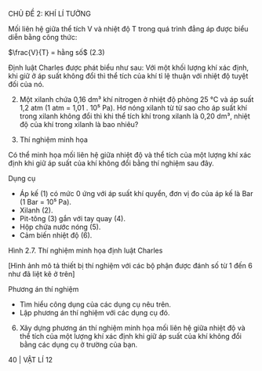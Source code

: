 CHỦ ĐỀ 2: KHÍ LÍ TƯỞNG

Mối liên hệ giữa thể tích V và nhiệt độ T trong quá trình đẳng áp được biểu diễn bằng công thức:

$\frac{V}{T} = hằng số$ (2.3)

Định luật Charles được phát biểu như sau:
Với một khối lượng khí xác định, khi giữ ở áp suất không đổi thì thể tích của khí tỉ lệ thuận với nhiệt độ tuyệt đối của nó.

2. Một xilanh chứa 0,16 dm³ khí nitrogen ở nhiệt độ phòng 25 °C và áp suất 1,2 atm (1 atm = 1,01 . 10⁵ Pa). Hơ nóng xilanh từ từ sao cho áp suất khí trong xilanh không đổi thì khi thể tích khí trong xilanh là 0,20 dm³, nhiệt độ của khí trong xilanh là bao nhiêu?

2. Thí nghiệm minh họa

Có thể minh họa mối liên hệ giữa nhiệt độ và thể tích của một lượng khí xác định khi giữ áp suất của khí không đổi bằng thí nghiệm sau đây.

Dụng cụ
- Áp kế (1) có mức 0 ứng với áp suất khí quyển, đơn vị đo của áp kế là Bar (1 Bar = 10⁵ Pa).
- Xilanh (2).
- Pit-tông (3) gắn với tay quay (4).
- Hộp chứa nước nóng (5).
- Cảm biến nhiệt độ (6).

Hình 2.7. Thí nghiệm minh họa định luật Charles

[Hình ảnh mô tả thiết bị thí nghiệm với các bộ phận được đánh số từ 1 đến 6 như đã liệt kê ở trên]

Phương án thí nghiệm
- Tìm hiểu công dụng của các dụng cụ nêu trên.
- Lập phương án thí nghiệm với các dụng cụ đó.

6. Xây dựng phương án thí nghiệm minh họa mối liên hệ giữa nhiệt độ và thể tích của một lượng khí xác định khi giữ áp suất của khí không đổi bằng các dụng cụ ở trường của bạn.

40 | VẬT LÍ 12